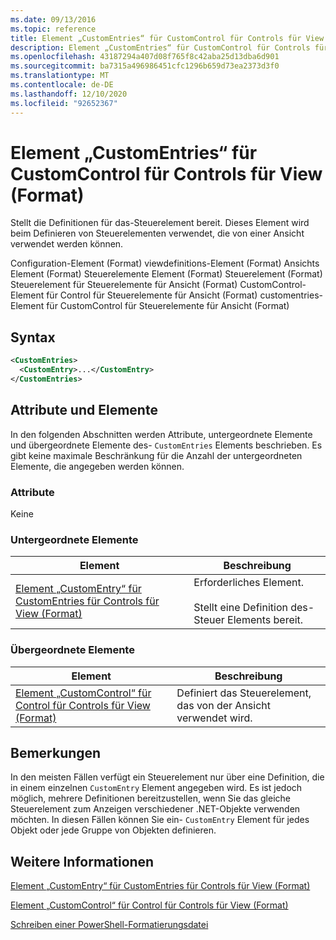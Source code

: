 ```yaml
---
ms.date: 09/13/2016
ms.topic: reference
title: Element „CustomEntries“ für CustomControl für Controls für View (Format)
description: Element „CustomEntries“ für CustomControl für Controls für View (Format)
ms.openlocfilehash: 43187294a407d08f765f8c42aba25d13dba6d901
ms.sourcegitcommit: ba7315a496986451cfc1296b659d73ea2373d3f0
ms.translationtype: MT
ms.contentlocale: de-DE
ms.lasthandoff: 12/10/2020
ms.locfileid: "92652367"
---
```

# <a name="customentries-element-for-customcontrol-for-controls-for-view-format"></a>Element „CustomEntries“ für CustomControl für Controls für View (Format)

Stellt die Definitionen für das-Steuerelement bereit. Dieses Element wird beim Definieren von Steuerelementen verwendet, die von einer Ansicht verwendet werden können.

Configuration-Element (Format) viewdefinitions-Element (Format) Ansichts Element (Format) Steuerelemente Element (Format) Steuerelement (Format) Steuerelement für Steuerelemente für Ansicht (Format) CustomControl-Element für Control für Steuerelemente für Ansicht (Format) customentries-Element für CustomControl für Steuerelemente für Ansicht (Format)

## <a name="syntax"></a>Syntax

```xml
<CustomEntries>
  <CustomEntry>...</CustomEntry>
</CustomEntries>
```

## <a name="attributes-and-elements"></a>Attribute und Elemente

In den folgenden Abschnitten werden Attribute, untergeordnete Elemente und übergeordnete Elemente des- `CustomEntries` Elements beschrieben. Es gibt keine maximale Beschränkung für die Anzahl der untergeordneten Elemente, die angegeben werden können.

### <a name="attributes"></a>Attribute

Keine

### <a name="child-elements"></a>Untergeordnete Elemente

|Element|Beschreibung|
|-------------|-----------------|
|[Element „CustomEntry“ für CustomEntries für Controls für View (Format)](./customentry-element-for-customentries-for-controls-for-view-format.md)|Erforderliches Element.<br /><br /> Stellt eine Definition des-Steuer Elements bereit.|

### <a name="parent-elements"></a>Übergeordnete Elemente

|Element|Beschreibung|
|-------------|-----------------|
|[Element „CustomControl“ für Control für Controls für View (Format)](./customcontrol-element-for-control-for-controls-for-view-format.md)|Definiert das Steuerelement, das von der Ansicht verwendet wird.|

## <a name="remarks"></a>Bemerkungen

In den meisten Fällen verfügt ein Steuerelement nur über eine Definition, die in einem einzelnen `CustomEntry` Element angegeben wird. Es ist jedoch möglich, mehrere Definitionen bereitzustellen, wenn Sie das gleiche Steuerelement zum Anzeigen verschiedener .NET-Objekte verwenden möchten. In diesen Fällen können Sie ein- `CustomEntry` Element für jedes Objekt oder jede Gruppe von Objekten definieren.

## <a name="see-also"></a>Weitere Informationen

[Element „CustomEntry“ für CustomEntries für Controls für View (Format)](./customentry-element-for-customentries-for-controls-for-view-format.md)

[Element „CustomControl“ für Control für Controls für View (Format)](./customcontrol-element-for-control-for-controls-for-view-format.md)

[Schreiben einer PowerShell-Formatierungsdatei](./writing-a-powershell-formatting-file.md)
